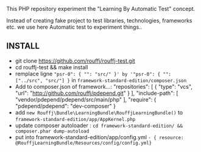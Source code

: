 This PHP repository experiment the "Learning By Automatic Test" concept.

Instead of creating fake project to test libraries, technologies, frameworks etc. we use
here Automatic test to experiment things..

INSTALL
-------

* git clone https://github.com/rouffj/rouffj-test.git
* cd rouffj-test && make install
* remplace ligne `"psr-0": { "": "src/" }' by '"psr-0": { "": ["../src", "src/"] }` in `framework-standard-edition/composer.json`
* Add to composer.json of framework...:
        "repositories": [
                { "type": "vcs", "url": "http://github.com/rouffj/pdepend.git" }
        ],
        "include-path": [
            "vendor/pdepend/pdepend/src/main/php"
        ],
        "require": {
            "pdepend/pdepend": "dev-composer"
        }
* add `new Rouffj\Bundle\LearningBundle\RouffjLearningBundle()` to `framework-standard-edition/app/AppKernel.php`
* update composer autoloader : `cd framework-standard-edition/ && composer.phar dump-autoload`
* put into framework-standard-edition/app/config.yml `- { resource: @RouffjLearningBundle/Resources/config/config.yml}`

